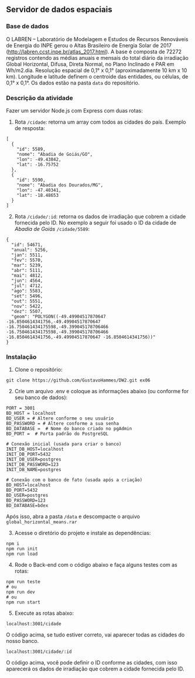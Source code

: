## Servidor de dados espaciais

### Base de dados
O LABREN – Laboratório de Modelagem e Estudos de Recursos Renováveis de Energia do INPE gerou o Altas Brasileiro de Energia Solar de 2017 (http://labren.ccst.inpe.br/atlas_2017.html). A base é composta de 72272 registros contendo as médias anuais e mensais do total diário da irradiação Global Horizontal, Difusa, Direta Normal, no Plano Inclinado e PAR em Wh/m2.dia.
Resolução espacial de 0,1° x 0,1° (aproximadamente 10 km x 10 km).
Longitude e latitude definem o centroide das entidades, ou células, de 0,1° x 0,1°.
Os dados estão na pasta `data` do repositório. 

### Descrição da atividade
Fazer um servidor Node.js com Express com duas rotas:
1.	Rota `/cidade`: retorna um array com todos as cidades do país. Exemplo de resposta:
```
[
  {
    "id": 5589,
    "nome": "Abadia de Goiás/GO",
    "lon": -49.43842,
    "lat": -16.75752
  },
  {
    "id": 5590,
    "nome": "Abadia dos Dourados/MG",
    "lon": -47.40341,
    "lat": -18.48653
  }
]
```
2.	Rota `/cidade/:id`: retorna os dados de irradiação que cobrem a cidade fornecida pelo ID. No exemplo a seguir foi usado o ID da cidade de *Abadia de Goiás* `/cidade/5589`:
```
{
  "id": 54671,
  "anual": 5256,
  "jan": 5511,
  "fev": 5570,
  "mar": 5239,
  "abr": 5111,
  "mai": 4812,
  "jun": 4564,
  "jul": 4712,
  "ago": 5583,
  "set": 5496,
  "out": 5551,
  "nov": 5422,
  "dez": 5507,
  "geom": "POLYGON((-49.49904517870647 -16.8504614341756,-49.49904517870647 -16.750461434175598,-49.399045178706466 -16.750461434175598,-49.399045178706466 -16.8504614341756,-49.49904517870647 -16.8504614341756))"
}
```

### Instalação
1. Clone o repositório:
```
git clone https://github.com/GustavoHammes/DW2.git ex06
```
2. Crie um arquivo .env e coloque as informações abaixo (ou conforme for seu banco de dados):
```
PORT = 3001
BD_HOST = localhost 
BD_USER = # Altere conforme o seu usuário
BD_PASSWORD = # Altere conforme a sua senha
BD_DATABASE =  # Nome do banco criado no pgAdmin
BD_PORT =  # Porta padrão do PostgreSQL

# Conexão inicial (usada para criar o banco)
INIT_DB_HOST=localhost
INIT_DB_PORT=5432
INIT_DB_USER=postgres
INIT_DB_PASSWORD=123
INIT_DB_NAME=postgres

# Conexão com o banco de fato (usada após a criação)
BD_HOST=localhost
BD_PORT=5432
BD_USER=postgres
BD_PASSWORD=123
BD_DATABASE=bdex
```
Após isso, abra a pasta `/data` e descompacte o arquivo `global_horizontal_means.rar`

3. Acesse o diretório do projeto e instale as dependências:
```
npm i
npm run init
npm run load
```

4. Rode o Back-end com o código abaixo e faça alguns testes com as rotas:
```
npm run teste
# ou
npm run dev
# ou
npm run start
```

5. Execute as rotas abaixo:
```
localhost:3001/cidade 
```
O código acima, se tudo estiver correto, vai aparecer todas as cidades do nosso banco.
```
localhost:3001/cidade/:id
````
O código acima, você pode definir o ID conforme as cidades, com isso aparecerá os dados de irradiação que cobrem a cidade fornecida pelo ID.
